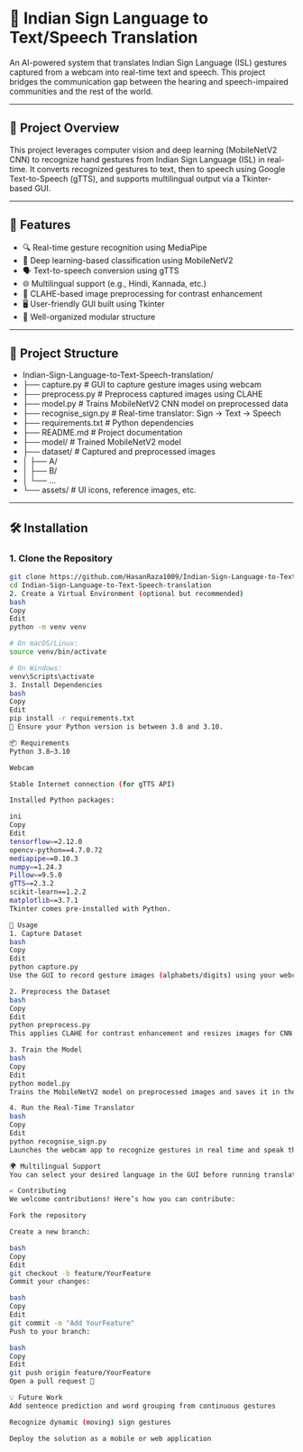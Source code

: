 # 🤟 Indian Sign Language to Text/Speech Translation

An AI-powered system that translates Indian Sign Language (ISL) gestures captured from a webcam into real-time text and speech. This project bridges the communication gap between the hearing and speech-impaired communities and the rest of the world.

---

## 🚀 Project Overview

This project leverages computer vision and deep learning (MobileNetV2 CNN) to recognize hand gestures from Indian Sign Language (ISL) in real-time. It converts recognized gestures to text, then to speech using Google Text-to-Speech (gTTS), and supports multilingual output via a Tkinter-based GUI.

---

## 📌 Features

- 🔍 Real-time gesture recognition using MediaPipe  
- 🤖 Deep learning-based classification using MobileNetV2  
- 🗣️ Text-to-speech conversion using gTTS  
- 🌐 Multilingual support (e.g., Hindi, Kannada, etc.)  
- 🎨 CLAHE-based image preprocessing for contrast enhancement  
- 🖥️ User-friendly GUI built using Tkinter  
- 📁 Well-organized modular structure  

---

## 🧱 Project Structure

- Indian-Sign-Language-to-Text-Speech-translation/
- ├── capture.py # GUI to capture gesture images using webcam
- ├── preprocess.py # Preprocess captured images using CLAHE
- ├── model.py # Trains MobileNetV2 CNN model on preprocessed data
- ├── recognise_sign.py # Real-time translator: Sign → Text → Speech
- ├── requirements.txt # Python dependencies
- ├── README.md # Project documentation
- ├── model/ # Trained MobileNetV2 model
- ├── dataset/ # Captured and preprocessed images
- │ ├── A/
- │ ├── B/
- │ └── ...
- └── assets/ # UI icons, reference images, etc.

---

## 🛠️ Installation

### 1. Clone the Repository

```bash
git clone https://github.com/HasanRaza1009/Indian-Sign-Language-to-Text-Speech-translation.git
cd Indian-Sign-Language-to-Text-Speech-translation
2. Create a Virtual Environment (optional but recommended)
bash
Copy
Edit
python -m venv venv

# On macOS/Linux:
source venv/bin/activate

# On Windows:
venv\Scripts\activate
3. Install Dependencies
bash
Copy
Edit
pip install -r requirements.txt
📌 Ensure your Python version is between 3.8 and 3.10.

📦 Requirements
Python 3.8–3.10

Webcam

Stable Internet connection (for gTTS API)

Installed Python packages:

ini
Copy
Edit
tensorflow==2.12.0  
opencv-python==4.7.0.72  
mediapipe==0.10.3  
numpy==1.24.3  
Pillow==9.5.0  
gTTS==2.3.2  
scikit-learn==1.2.2  
matplotlib==3.7.1  
Tkinter comes pre-installed with Python.

📸 Usage
1. Capture Dataset
bash
Copy
Edit
python capture.py
Use the GUI to record gesture images (alphabets/digits) using your webcam.

2. Preprocess the Dataset
bash
Copy
Edit
python preprocess.py
This applies CLAHE for contrast enhancement and resizes images for CNN training.

3. Train the Model
bash
Copy
Edit
python model.py
Trains the MobileNetV2 model on preprocessed images and saves it in the model/ directory.

4. Run the Real-Time Translator
bash
Copy
Edit
python recognise_sign.py
Launches the webcam app to recognize gestures in real time and speak the translated text.

🌍 Multilingual Support
You can select your desired language in the GUI before running translation. The system uses gTTS to convert recognized text to speech in the selected language (e.g., Hindi, Kannada).

✍️ Contributing
We welcome contributions! Here’s how you can contribute:

Fork the repository

Create a new branch:

bash
Copy
Edit
git checkout -b feature/YourFeature
Commit your changes:

bash
Copy
Edit
git commit -m "Add YourFeature"
Push to your branch:

bash
Copy
Edit
git push origin feature/YourFeature
Open a pull request 🚀

💡 Future Work
Add sentence prediction and word grouping from continuous gestures

Recognize dynamic (moving) sign gestures

Deploy the solution as a mobile or web application
